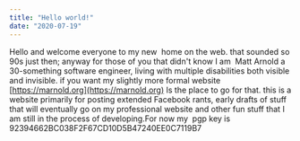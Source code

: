 ```yaml
---
title: "Hello world!"
date: "2020-07-19"
---
```


Hello and welcome everyone to my new  home on the web. that sounded so 90s just then; anyway for those of you that didn't know I am  Matt Arnold a 30-something software engineer, living with multiple disabilities both visible and invisible. if you want my slightly more formal website [https://marnold.org](https://marnold.org) Is the place to go for that. this is a website primarily for posting extended Facebook rants, early drafts of stuff that will eventually go on my professional website and other fun stuff that I am still in the process of developing.For now my  pgp key is 92394662BC038F2F67CD10D5B47240EE0C7119B7
